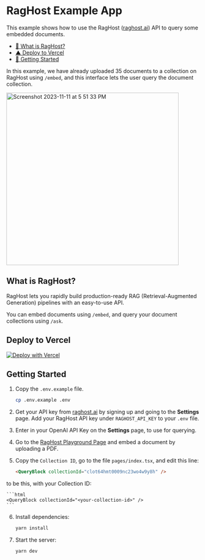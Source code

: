 # RagHost Example App

This example shows how to use the RagHost ([raghost.ai](https://raghost.ai)) API to query some embedded documents.

- [🤔 What is RagHost?](#what-is-raghost)
- [▲ Deploy to Vercel](#deploy-to-vercel)
- [🏁 Getting Started](#getting-started)

In this example, we have already uploaded 35 documents to a collection on RagHost using `/embed`, and this interface lets the user query the document collection.

<img width="450" alt="Screenshot 2023-11-11 at 5 51 33 PM" src="https://github.com/RaghostAI/raghost-example/assets/1459660/1aff780c-e80f-4a54-90d3-675d00473a06">

## What is RagHost?

RagHost lets you rapidly build production-ready RAG (Retrieval-Augmented Generation) pipelines with an easy-to-use API.

You can embed documents using `/embed`, and query your document collections using `/ask`.

## Deploy to Vercel

[![Deploy with Vercel](https://vercel.com/button)](https://vercel.com/new/clone?repository-url=https%3A%2F%2Fgithub.com%2FRaghostAI%2Fraghost-example&env=RAGHOST_API_KEY)

## Getting Started

1. Copy the `.env.example` file.

   ```bash
   cp .env.example .env
   ```

2. Get your API key from [raghost.ai](https://raghost.ai) by signing up and going to the **Settings** page. Add your RagHost API key under `RAGHOST_API_KEY` to your `.env` file.

3. Enter in your OpenAI API Key on the **Settings** page, to use for querying.

4. Go to the [RagHost Playground Page](https://raghost.ai/playground) and embed a document by uploading a PDF.

5. Copy the `Collection ID`, go to the file `pages/index.tsx`, and edit this line:

   ```html
   <QueryBlock collectionId="clot64hmt0009nc23wo4w9y8h" />
   ```

to be this, with your Collection ID:

    ```html
    <QueryBlock collectionId="<your-collection-id>" />
    ```

6. Install dependencies:

   ```bash
   yarn install
   ```

7. Start the server:

   ```bash
   yarn dev
   ```
